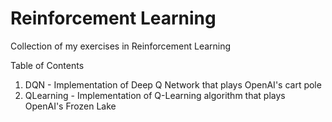 # Reinforcement Learning
Collection of my exercises in Reinforcement Learning

Table of Contents
1. DQN - Implementation of Deep Q Network that plays OpenAI's cart pole
2. QLearning - Implementation of Q-Learning algorithm that plays OpenAI's Frozen Lake 
